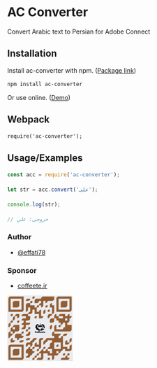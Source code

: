 # AC Converter

Convert Arabic text to Persian for Adobe Connect


## Installation

Install ac-converter with npm. ([Package link](https://www.npmjs.com/package/ac-converter/))

```bash
npm install ac-converter
```

Or use online. ([Demo](https://effati78.github.io/ac-converter/))
    
## Webpack
```
require('ac-converter');
```
## Usage/Examples

```javascript
const acc = require('ac-converter');

let str = acc.convert('علی');

console.log(str);

// خروجی: علي
```


### Author

- [@effati78](https://www.github.com/effati78)


### Sponsor

- [coffeete.ir](https://www.coffeete.ir/effati78)
<img src="https://github.com/effati78/ac-converter/blob/master/coffeeteQR.png" width="150" alt="coffeete.ir"/>

